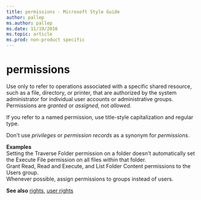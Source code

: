 ```yaml
---
title: permissions - Microsoft Style Guide
author: pallep
ms.author: pallep
ms.date: 11/19/2016
ms.topic: article
ms.prod: non-product specific
---
```


# permissions

Use only
to refer to operations associated with a specific shared resource,
such as a file, directory, or printer, that are authorized by the
system administrator for individual user accounts or administrative
groups. Permissions are *granted* or *assigned*, not *allowed*.

If you refer to a named permission, use title-style capitalization and regular type. 

Don't use *privileges* or *permission records* as a synonym for *permissions*.

**Examples**  
Setting
the Traverse Folder permission on a folder doesn't automatically
set the Execute File permission on all files within that folder.  
Grant Read, Read and Execute, and List Folder Content permissions to the Users group.   
Whenever possible, assign permissions to groups instead of users.

**See also** [rights](/style-guide/a-z-word-list-term-collections/r/rights), [user rights](/style-guide/a-z-word-list-term-collections/u/user-rights)

